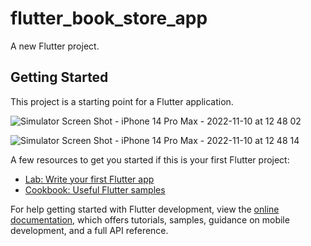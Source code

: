# flutter_book_store_app

A new Flutter project.

## Getting Started

This project is a starting point for a Flutter application.

![Simulator Screen Shot - iPhone 14 Pro Max - 2022-11-10 at 12 48 02](<img src="https://user-images.githubusercontent.com/19665296/201058087-a10d2ada-9aa5-4e3d-bb92-1d9532e23ca1.png">)

![Simulator Screen Shot - iPhone 14 Pro Max - 2022-11-10 at 12 48 14](https://user-images.githubusercontent.com/19665296/201058140-af8e637a-03dd-43d0-8e74-09f6856392b0.png)


A few resources to get you started if this is your first Flutter project:

- [Lab: Write your first Flutter app](https://docs.flutter.dev/get-started/codelab)
- [Cookbook: Useful Flutter samples](https://docs.flutter.dev/cookbook)

For help getting started with Flutter development, view the
[online documentation](https://docs.flutter.dev/), which offers tutorials,
samples, guidance on mobile development, and a full API reference.
